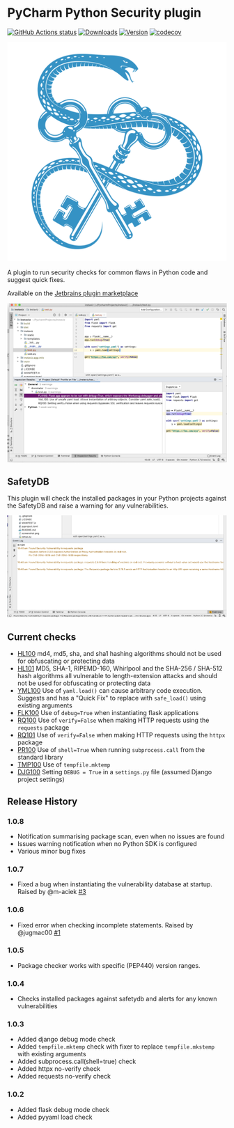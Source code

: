 # PyCharm Python Security plugin

<a href="https://github.com/tonybaloney/pycharm-security"><img alt="GitHub Actions status" src="https://github.com/tonybaloney/pycharm-security/workflows/CI/badge.svg"></a>
[![Downloads](https://img.shields.io/jetbrains/plugin/v/13609-python-security.svg)](https://plugins.jetbrains.com/plugin/13609-python-security)
[![Version](https://img.shields.io/jetbrains/plugin/d/13609-python-security.svg)](https://plugins.jetbrains.com/plugin/13609-python-security)
[![codecov](https://codecov.io/gh/tonybaloney/pycharm-security/branch/master/graph/badge.svg)](https://codecov.io/gh/tonybaloney/pycharm-security)

![](src/main/resources/META-INF/pluginIcon.svg)

A plugin to run security checks for common flaws in Python code and suggest quick fixes.

Available on the [Jetbrains plugin marketplace](https://plugins.jetbrains.com/plugin/13609-python-security)

![](src/main/resources/META-INF/screenshot.png)

## SafetyDB

This plugin will check the installed packages in your Python projects against the SafetyDB and raise a warning for any vulnerabilities.

![](src/main/resources/META-INF/safetydb-screenshot.png)

## Current checks

* [HL100](doc/checks/HL100.md) md4, md5, sha, and sha1 hashing algorithms should not be used for obfuscating or protecting data
* [HL101](doc/checks/HL101.md) MD5, SHA-1, RIPEMD-160, Whirlpool and the SHA-256 / SHA-512 hash algorithms all vulnerable to length-extension attacks and should not be used for obfuscating or protecting data
* [YML100](doc/checks/YML100.md) Use of `yaml.load()` can cause arbitrary code execution. Suggests and has a "Quick Fix" to replace with `safe_load()` using existing arguments
* [FLK100](doc/checks/FLK100.md) Use of `debug=True` when instantiating flask applications
* [RQ100](doc/checks/RQ100.md) Use of `verify=False` when making HTTP requests using the `requests` package
* [RQ101](doc/checks/RQ101.md) Use of `verify=False` when making HTTP requests using the `httpx` package
* [PR100](doc/checks/PR100.md) Use of `shell=True` when running `subprocess.call` from the standard library
* [TMP100](doc/checks/TMP100.md) Use of `tempfile.mktemp`
* [DJG100](doc/checks/DJG100.md) Setting `DEBUG = True` in a `settings.py` file (assumed Django project settings)

## Release History

### 1.0.8 

* Notification summarising package scan, even when no issues are found
* Issues warning notification when no Python SDK is configured
* Various minor bug fixes

### 1.0.7

* Fixed a bug when instantiating the vulnerability database at startup. Raised by @m-aciek [#3](https://github.com/tonybaloney/pycharm-security/issues/3)

### 1.0.6 

* Fixed error when checking incomplete statements. Raised by @jugmac00 [#1](https://github.com/tonybaloney/pycharm-security/issues/1)

### 1.0.5

* Package checker works with specific (PEP440) version ranges.

### 1.0.4

* Checks installed packages against safetydb and alerts for any known vulnerabilities

### 1.0.3

* Added django debug mode check
* Added `tempfile.mktemp` check with fixer to replace `tempfile.mkstemp` with existing arguments
* Added subprocess.call(shell=true) check
* Added httpx no-verify check
* Added requests no-verify check

### 1.0.2

* Added flask debug mode check
* Added pyyaml load check

